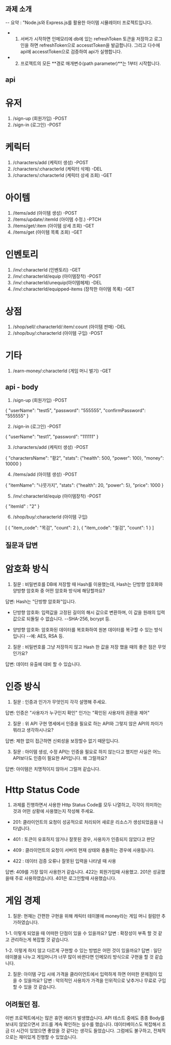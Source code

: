 ## 과제 소개
-- 요약 : "Node.js와 Express.js를 활용한 아이템 시뮬레이터 프로젝트입니다.
- 1. 서버가 시작하면 인메모리에 db에 있는 refreshToken 토큰을 저장하고 
     로그인을 하면 refreshToken으로 accesstToken을 발급합니다.
	 그리고 다수에 api에 accesstToken으로 검증하여 api가 실행합니다.
- 2. 프로젝트의 모든 **경로 매개변수(path parameter)**는 1부터 시작합니다.

## api 

# 유저
1. /sign-up (회원가입) -POST
2. /sign-in (로그인)   -POST

# 케릭터
1. /characters/add (케릭터 생성) -POST
2. /characters/:characterId (케릭터 삭제) -DEL
3. /characters/:characterId (케릭터 상세 조회) -GET

# 아이템
1. /items/add (아이템 생성) -POST
2. /items/update/:itemId (아이템 수정.) -PTCH
3. /items/get/:item (아이템 상세 조회) -GET
4. /items/get (아이템 목록 조회) -GET

# 인벤토리
1. /inv/:characterId (인벤토리) -GET
2. /inv/:characterId/equip (아이템장착) -POST
3. /inv/:characterId/unequip(아이템헤제) -DEL
4. /inv/:characterId/equipped-items (장착한 아이템 목록) -GET

# 상점
1. /shop/sell/:characterId/:item/:count (아이템 판매) -DEL
2. /shop/buy/:characterId (아이템 구입) -POST


# 기타
1. /earn-money/:characterId (게임 머니 벌기) -GET


## api - body

1. /sign-up (회원가입) -POST

{
	"userName": 	   "test5",
	"password": 	   "555555",
	"confirmPassword": "555555"
}


2. /sign-in (로그인)   -POST

{
	"userName": 			 "test1",
	"password": 			 "111111"
}


3. /characters/add (케릭터 생성) -POST

{
	"charactersName": "황2",
	"stats": {"health": 500, "power": 100},
	"money": 10000
}

4. /items/add (아이템 생성) -POST

{
	"itemName": "나뭇가지",
	"stats": 	  {"health": 20, "power": 5},
	"price": 		1000
}

5. /inv/:characterId/equip (아이템장착) -POST

{
	"itemId" : "2"
}

6. /shop/buy/:characterId (아이템 구입)

[
	{
		"item_code": "목검",
		"count": 		2
	},
	{
		"item_code": "철검",
		"count": 		1
	}
]


## 질문과 답변 

# 암호화 방식
1. 질문 : 비밀번호를 DB에 저장할 때 Hash를 이용했는데, Hash는 단방향 암호화와 양방향 암호화 중 어떤 암호화 방식에 해당할까요?

답변: Hash는 "단방향 암호화"입니다.

- 단방향 암호화: 입력값을 고정된 길이의 해시 값으로 변환하며, 이 값을 원래의 입력값으로 되돌릴 수 없습니다.
--SHA-256, bcrypt 등.

- 양방향 암호화: 암호화된 데이터를 복호화하여 원본 데이터를 복구할 수 있는 방식입니다
--예: AES, RSA 등.

2. 질문 : 비밀번호를 그냥 저장하지 않고 Hash 한 값을 저장 했을 때의 좋은 점은 무엇인가요?

답변: 데이터 유출에 대비 할 수 있습니다. 

# 인증 방식
1. 질문 : 인증과 인가가 무엇인지 각각 설명해 주세요.

답변: 인증은 "사용자가 누구인지 확인"
      인가는 "확인된 사용자의 권환을 제어"

2. 질문 : 위 API 구현 명세에서 인증을 필요로 하는 API와 그렇지 않은 API의 차이가 뭐라고 생각하시나요?

답변: 제한 없이 접근하면 신뢰성을 보장할수 없기 때문입니다.


3. 질문 : 아이템 생성, 수정 API는 인증을 필요로 하지 않는다고 했지만 사실은 어느 API보다도 인증이 필요한 API입니다. 왜 그럴까요?

답변: 아이템은 치명적이지 않아서 그럴꺼 같습니다. 

# Http Status Code
1. 과제를 진행하면서 사용한 Http Status Code를 모두 나열하고, 각각이 의미하는 것과 어떤 상황에 사용했는지 작성해 주세요.

- 201: 클라이언트의 요청이 성공적으로 처리되어 새로운 리소스가 생성되었음을 나타냅니다.

- 401 : 토큰이 유효하지 않거나 잘못된 경우, 사용자가 인증되지 않았다고 판단

- 409 :  클라이언트의 요청이 서버의 현재 상태와 충돌하는 경우에 사용됩니다.

- 422 : 데이터 검증 오류나 잘못된 입력을 나타낼 때 사용


답변: 409를 가장 많이 사용한거 같습니다. 422는 회원가입때 사용했고. 201은 성공했을때 주로 사용하였습니다.  401은 로그인할때 사용했습니다.


# 게임 경제

1. 질문: 현재는 간편한 구현을 위해 캐릭터 테이블에 money라는 게임 머니 컬럼만 추가하였습니다.

1-1. 이렇게 되었을 때 어떠한 단점이 있을 수 있을까요?
답변 : 확장성이 부족 할 것 같고 관리하는게 복잡할 것 같습니다.

1-2. 이렇게 하지 않고 다르게 구현할 수 있는 방법은 어떤 것이 있을까요?
답변 : 일단 테이블을 나누고 게임머니가 너무 많이 바뀐다면 인메모리 방식으로 구현을 할 것 같습니다.  

2. 질문: 아이템 구입 시에 가격을 클라이언트에서 입력하게 하면 어떠한 문제점이 있을 수 있을까요?
답변 : 악의적인 사용자가 가격을 인위적으로 낮추거나 무료로 구입할 수 있을 것 같습니다.

## 어려웠던 점. 
이번 프로젝트에서는 많은 휴먼 에러가 발생했습니다. API 테스트 중에도 종종 Body를 보내지 않았으면서 코드를 계속 확인하는 실수를 했습니다. 데이터베이스도 복잡해서 조금 더 시간이 있었으면 좋았을 것 같다는 생각도 들었습니다. 그럼에도 불구하고, 전체적으로는 재미있게 진행할 수 있었습니다.






